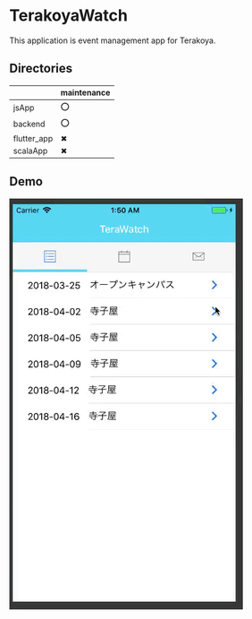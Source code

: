 # TerakoyaWatch

This application is event management app for Terakoya.

## Directories

|             | maintenance |
|-------------|-------------|
| jsApp       |      ⭕     |
| backend     |      ⭕     |
| flutter_app |      ✖　    |
| scalaApp    |      ✖      |

## Demo

![Demo](./demo/ezgif.com-video-to-gif.gif)
